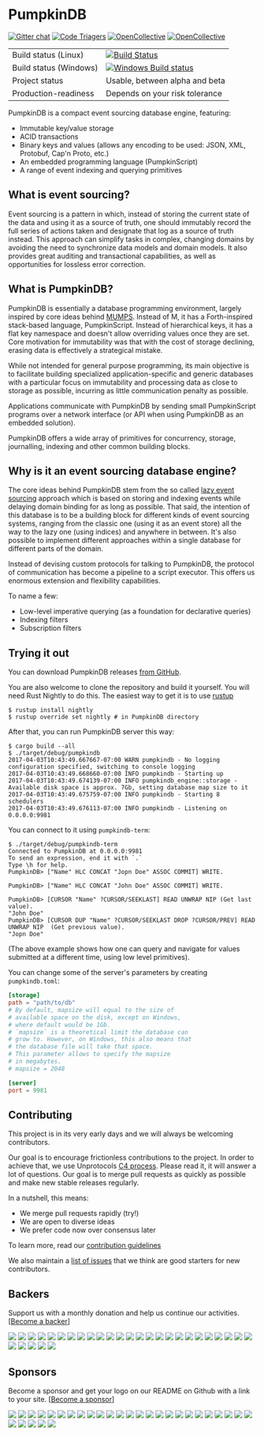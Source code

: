 # PumpkinDB


[![Gitter chat](https://badges.gitter.im/PumpkinDB.png)](https://gitter.im/PumpkinDB/Lobby)
[![Code Triagers](https://www.codetriage.com/pumpkindb/pumpkindb/badges/users.svg)](https://www.codetriage.com/pumpkindb/pumpkindb)
[![OpenCollective](https://opencollective.com/pumpkindb/backers/badge.svg)](#backers)
[![OpenCollective](https://opencollective.com/pumpkindb/sponsors/badge.svg)](#sponsors)

| | |
|-|-|
| Build status (Linux) | [![Build Status](https://travis-ci.org/PumpkinDB/PumpkinDB.svg?branch=master)](https://travis-ci.org/PumpkinDB/PumpkinDB) |
| Build status (Windows) | [![Windows Build status](https://ci.appveyor.com/api/projects/status/picau5286hr9ynl7?svg=true)](https://ci.appveyor.com/project/yrashk/pumpkindb) |
| Project status | Usable, between alpha and beta |
| Production-readiness | Depends on your risk tolerance |

PumpkinDB is a compact event sourcing database engine, featuring:

* Immutable key/value storage
* ACID transactions
* Binary keys and values (allows any encoding to be used: JSON, XML, Protobuf, Cap'n Proto, etc.)
* An embedded programming language (PumpkinScript)
* A range of event indexing and querying primitives

## What is event sourcing?

Event sourcing is a pattern in which, instead of storing the current state of
the data and using it as a source of truth, one should immutably record the full series of actions taken and designate that log as a source of truth instead. This approach can simplify tasks in complex, changing domains by avoiding the need to synchronize data models and domain models. It also provides
great auditing and transactional capabilities, as well as opportunities for lossless error correction.

## What is PumpkinDB?

PumpkinDB is essentially a database programming environment, largely inspired by core ideas behind [MUMPS](https://en.wikipedia.org/wiki/MUMPS). Instead of M,
it has a Forth-inspired stack-based language, PumpkinScript. Instead of hierarchical keys, it has a flat key namespace and doesn't allow overriding values once they are set.  Core motivation for immutability was that with the cost of storage declining, erasing data is effectively a strategical mistake.

While not intended for general purpose programming, its main objective is to facilitate building specialized application-specific and generic databases with a particular focus on immutability and processing data as close to storage as possible, incurring as little communication penalty as possible.

Applications communicate with PumpkinDB by sending small PumpkinScript programs
over a network interface (or API when using PumpkinDB as an embedded solution).

PumpkinDB offers a wide array of primitives for concurrency, storage, journalling, indexing and other common building blocks.

## Why is it an event sourcing database engine?

The core ideas behind PumpkinDB stem from the so called
[lazy event sourcing](https://www.youtube.com/watch?v=aqv8d1pjmU8)
approach which is based on storing and indexing events while delaying domain
binding for as long as possible. That said, the intention of this database is to
be a building block for different kinds of event sourcing systems, ranging from
the classic one (using it as an event store) all the way to the lazy one (using
indices) and anywhere in between. It's also possible to implement different approaches within a single database for different parts of the domain.

Instead of devising custom protocols for talking to PumpkinDB, the protocol of communication has become a pipeline to a script executor. This offers us enormous extension and flexibility capabilities.

To name a few:

* Low-level imperative querying (as a foundation for declarative queries)
* Indexing filters
* Subscription filters


## Trying it out

You can download PumpkinDB releases [from GitHub](https://github.com/PumpkinDB/PumpkinDB/releases).

You are also welcome to clone the repository and build
it yourself. You will need Rust Nightly to do this. The easiest way to get it is to use
[rustup](https://www.rust-lang.org/en-US/install.html)

```shell
$ rustup install nightly
$ rustup override set nightly # in PumpkinDB directory
```

After that, you can run PumpkinDB server this way:

```shell
$ cargo build --all
$ ./target/debug/pumpkindb
2017-04-03T10:43:49.667667-07:00 WARN pumpkindb - No logging configuration specified, switching to console logging
2017-04-03T10:43:49.668660-07:00 INFO pumpkindb - Starting up
2017-04-03T10:43:49.674139-07:00 INFO pumpkindb_engine::storage - Available disk space is approx. 7Gb, setting database map size to it
2017-04-03T10:43:49.675759-07:00 INFO pumpkindb - Starting 8 schedulers
2017-04-03T10:43:49.676113-07:00 INFO pumpkindb - Listening on 0.0.0.0:9981
```

You can connect to it using `pumpkindb-term`:

```shell
$ ./target/debug/pumpkindb-term
Connected to PumpkinDB at 0.0.0.0:9981
To send an expression, end it with `.`
Type \h for help.
PumpkinDB> ["Name" HLC CONCAT "Jopn Doe" ASSOC COMMIT] WRITE.

PumpkinDB> ["Name" HLC CONCAT "John Doe" ASSOC COMMIT] WRITE.

PumpkinDB> [CURSOR "Name" ?CURSOR/SEEKLAST] READ UNWRAP NIP (Get last value).
"John Doe"
PumpkinDB> [CURSOR DUP "Name" ?CURSOR/SEEKLAST DROP ?CURSOR/PREV] READ UNWRAP NIP  (Get previous value).
"Jopn Doe"
```

(The above example shows how one can query and navigate for values submitted at a different time, using low level primitives).

You can change some of the server's parameters by creating `pumpkindb.toml`:

```toml
[storage]
path = "path/to/db"
# By default, mapsize will equal to the size of
# available space on the disk, except on Windows,
# where default would be 1Gb.
# `mapsize` is a theoretical limit the database can
# grow to. However, on Windows, this also means that
# the database file will take that space.
# This parameter allows to specify the mapsize
# in megabytes.
# mapsize = 2048

[server]
port = 9981
```

## Contributing

This project is in its very early days and we will always be welcoming
contributors.

Our goal is to encourage frictionless contributions to the project. In order to
achieve that, we use Unprotocols [C4 process](https://rfc.unprotocols.org/spec:1/C4).
Please read it, it will answer a lot of questions. Our goal is to merge pull requests
as quickly as possible and make new stable releases regularly.

In a nutshell, this means:

* We merge pull requests rapidly (try!)
* We are open to diverse ideas
* We prefer code now over consensus later

To learn more, read our [contribution guidelines](CONTRIBUTING.md)

We also maintain a [list of issues](https://github.com/PumpkinDB/PumpkinDB/issues?q=is%3Aissue+is%3Aopen+label%3AWhatCanIStartWith%3F) that we think are good starters for new
contributors.

## Backers

Support us with a monthly donation and help us continue our activities. [[Become a backer](https://opencollective.com/pumpkindb#backer)]

<a href="https://opencollective.com/pumpkindb/backer/0/website" target="_blank"><img src="https://opencollective.com/pumpkindb/backer/0/avatar.svg"></a>
<a href="https://opencollective.com/pumpkindb/backer/1/website" target="_blank"><img src="https://opencollective.com/pumpkindb/backer/1/avatar.svg"></a>
<a href="https://opencollective.com/pumpkindb/backer/2/website" target="_blank"><img src="https://opencollective.com/pumpkindb/backer/2/avatar.svg"></a>
<a href="https://opencollective.com/pumpkindb/backer/3/website" target="_blank"><img src="https://opencollective.com/pumpkindb/backer/3/avatar.svg"></a>
<a href="https://opencollective.com/pumpkindb/backer/4/website" target="_blank"><img src="https://opencollective.com/pumpkindb/backer/4/avatar.svg"></a>
<a href="https://opencollective.com/pumpkindb/backer/5/website" target="_blank"><img src="https://opencollective.com/pumpkindb/backer/5/avatar.svg"></a>
<a href="https://opencollective.com/pumpkindb/backer/6/website" target="_blank"><img src="https://opencollective.com/pumpkindb/backer/6/avatar.svg"></a>
<a href="https://opencollective.com/pumpkindb/backer/7/website" target="_blank"><img src="https://opencollective.com/pumpkindb/backer/7/avatar.svg"></a>
<a href="https://opencollective.com/pumpkindb/backer/8/website" target="_blank"><img src="https://opencollective.com/pumpkindb/backer/8/avatar.svg"></a>
<a href="https://opencollective.com/pumpkindb/backer/9/website" target="_blank"><img src="https://opencollective.com/pumpkindb/backer/9/avatar.svg"></a>
<a href="https://opencollective.com/pumpkindb/backer/10/website" target="_blank"><img src="https://opencollective.com/pumpkindb/backer/10/avatar.svg"></a>
<a href="https://opencollective.com/pumpkindb/backer/11/website" target="_blank"><img src="https://opencollective.com/pumpkindb/backer/11/avatar.svg"></a>
<a href="https://opencollective.com/pumpkindb/backer/12/website" target="_blank"><img src="https://opencollective.com/pumpkindb/backer/12/avatar.svg"></a>
<a href="https://opencollective.com/pumpkindb/backer/13/website" target="_blank"><img src="https://opencollective.com/pumpkindb/backer/13/avatar.svg"></a>
<a href="https://opencollective.com/pumpkindb/backer/14/website" target="_blank"><img src="https://opencollective.com/pumpkindb/backer/14/avatar.svg"></a>
<a href="https://opencollective.com/pumpkindb/backer/15/website" target="_blank"><img src="https://opencollective.com/pumpkindb/backer/15/avatar.svg"></a>
<a href="https://opencollective.com/pumpkindb/backer/16/website" target="_blank"><img src="https://opencollective.com/pumpkindb/backer/16/avatar.svg"></a>
<a href="https://opencollective.com/pumpkindb/backer/17/website" target="_blank"><img src="https://opencollective.com/pumpkindb/backer/17/avatar.svg"></a>
<a href="https://opencollective.com/pumpkindb/backer/18/website" target="_blank"><img src="https://opencollective.com/pumpkindb/backer/18/avatar.svg"></a>
<a href="https://opencollective.com/pumpkindb/backer/19/website" target="_blank"><img src="https://opencollective.com/pumpkindb/backer/19/avatar.svg"></a>
<a href="https://opencollective.com/pumpkindb/backer/20/website" target="_blank"><img src="https://opencollective.com/pumpkindb/backer/20/avatar.svg"></a>
<a href="https://opencollective.com/pumpkindb/backer/21/website" target="_blank"><img src="https://opencollective.com/pumpkindb/backer/21/avatar.svg"></a>
<a href="https://opencollective.com/pumpkindb/backer/22/website" target="_blank"><img src="https://opencollective.com/pumpkindb/backer/22/avatar.svg"></a>
<a href="https://opencollective.com/pumpkindb/backer/23/website" target="_blank"><img src="https://opencollective.com/pumpkindb/backer/23/avatar.svg"></a>
<a href="https://opencollective.com/pumpkindb/backer/24/website" target="_blank"><img src="https://opencollective.com/pumpkindb/backer/24/avatar.svg"></a>
<a href="https://opencollective.com/pumpkindb/backer/25/website" target="_blank"><img src="https://opencollective.com/pumpkindb/backer/25/avatar.svg"></a>
<a href="https://opencollective.com/pumpkindb/backer/26/website" target="_blank"><img src="https://opencollective.com/pumpkindb/backer/26/avatar.svg"></a>
<a href="https://opencollective.com/pumpkindb/backer/27/website" target="_blank"><img src="https://opencollective.com/pumpkindb/backer/27/avatar.svg"></a>
<a href="https://opencollective.com/pumpkindb/backer/28/website" target="_blank"><img src="https://opencollective.com/pumpkindb/backer/28/avatar.svg"></a>
<a href="https://opencollective.com/pumpkindb/backer/29/website" target="_blank"><img src="https://opencollective.com/pumpkindb/backer/29/avatar.svg"></a>

## Sponsors

Become a sponsor and get your logo on our README on Github with a link to your site. [[Become a sponsor](https://opencollective.com/pumpkindb#sponsor)]

<a href="https://opencollective.com/pumpkindb/sponsor/0/website" target="_blank"><img src="https://opencollective.com/pumpkindb/sponsor/0/avatar.svg"></a>
<a href="https://opencollective.com/pumpkindb/sponsor/1/website" target="_blank"><img src="https://opencollective.com/pumpkindb/sponsor/1/avatar.svg"></a>
<a href="https://opencollective.com/pumpkindb/sponsor/2/website" target="_blank"><img src="https://opencollective.com/pumpkindb/sponsor/2/avatar.svg"></a>
<a href="https://opencollective.com/pumpkindb/sponsor/3/website" target="_blank"><img src="https://opencollective.com/pumpkindb/sponsor/3/avatar.svg"></a>
<a href="https://opencollective.com/pumpkindb/sponsor/4/website" target="_blank"><img src="https://opencollective.com/pumpkindb/sponsor/4/avatar.svg"></a>
<a href="https://opencollective.com/pumpkindb/sponsor/5/website" target="_blank"><img src="https://opencollective.com/pumpkindb/sponsor/5/avatar.svg"></a>
<a href="https://opencollective.com/pumpkindb/sponsor/6/website" target="_blank"><img src="https://opencollective.com/pumpkindb/sponsor/6/avatar.svg"></a>
<a href="https://opencollective.com/pumpkindb/sponsor/7/website" target="_blank"><img src="https://opencollective.com/pumpkindb/sponsor/7/avatar.svg"></a>
<a href="https://opencollective.com/pumpkindb/sponsor/8/website" target="_blank"><img src="https://opencollective.com/pumpkindb/sponsor/8/avatar.svg"></a>
<a href="https://opencollective.com/pumpkindb/sponsor/9/website" target="_blank"><img src="https://opencollective.com/pumpkindb/sponsor/9/avatar.svg"></a>
<a href="https://opencollective.com/pumpkindb/sponsor/10/website" target="_blank"><img src="https://opencollective.com/pumpkindb/sponsor/10/avatar.svg"></a>
<a href="https://opencollective.com/pumpkindb/sponsor/11/website" target="_blank"><img src="https://opencollective.com/pumpkindb/sponsor/11/avatar.svg"></a>
<a href="https://opencollective.com/pumpkindb/sponsor/12/website" target="_blank"><img src="https://opencollective.com/pumpkindb/sponsor/12/avatar.svg"></a>
<a href="https://opencollective.com/pumpkindb/sponsor/13/website" target="_blank"><img src="https://opencollective.com/pumpkindb/sponsor/13/avatar.svg"></a>
<a href="https://opencollective.com/pumpkindb/sponsor/14/website" target="_blank"><img src="https://opencollective.com/pumpkindb/sponsor/14/avatar.svg"></a>
<a href="https://opencollective.com/pumpkindb/sponsor/15/website" target="_blank"><img src="https://opencollective.com/pumpkindb/sponsor/15/avatar.svg"></a>
<a href="https://opencollective.com/pumpkindb/sponsor/16/website" target="_blank"><img src="https://opencollective.com/pumpkindb/sponsor/16/avatar.svg"></a>
<a href="https://opencollective.com/pumpkindb/sponsor/17/website" target="_blank"><img src="https://opencollective.com/pumpkindb/sponsor/17/avatar.svg"></a>
<a href="https://opencollective.com/pumpkindb/sponsor/18/website" target="_blank"><img src="https://opencollective.com/pumpkindb/sponsor/18/avatar.svg"></a>
<a href="https://opencollective.com/pumpkindb/sponsor/19/website" target="_blank"><img src="https://opencollective.com/pumpkindb/sponsor/19/avatar.svg"></a>
<a href="https://opencollective.com/pumpkindb/sponsor/20/website" target="_blank"><img src="https://opencollective.com/pumpkindb/sponsor/20/avatar.svg"></a>
<a href="https://opencollective.com/pumpkindb/sponsor/21/website" target="_blank"><img src="https://opencollective.com/pumpkindb/sponsor/21/avatar.svg"></a>
<a href="https://opencollective.com/pumpkindb/sponsor/22/website" target="_blank"><img src="https://opencollective.com/pumpkindb/sponsor/22/avatar.svg"></a>
<a href="https://opencollective.com/pumpkindb/sponsor/23/website" target="_blank"><img src="https://opencollective.com/pumpkindb/sponsor/23/avatar.svg"></a>
<a href="https://opencollective.com/pumpkindb/sponsor/24/website" target="_blank"><img src="https://opencollective.com/pumpkindb/sponsor/24/avatar.svg"></a>
<a href="https://opencollective.com/pumpkindb/sponsor/25/website" target="_blank"><img src="https://opencollective.com/pumpkindb/sponsor/25/avatar.svg"></a>
<a href="https://opencollective.com/pumpkindb/sponsor/26/website" target="_blank"><img src="https://opencollective.com/pumpkindb/sponsor/26/avatar.svg"></a>
<a href="https://opencollective.com/pumpkindb/sponsor/27/website" target="_blank"><img src="https://opencollective.com/pumpkindb/sponsor/27/avatar.svg"></a>
<a href="https://opencollective.com/pumpkindb/sponsor/28/website" target="_blank"><img src="https://opencollective.com/pumpkindb/sponsor/28/avatar.svg"></a>
<a href="https://opencollective.com/pumpkindb/sponsor/29/website" target="_blank"><img src="https://opencollective.com/pumpkindb/sponsor/29/avatar.svg"></a>
